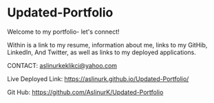 # Updated-Portfolio

Welcome to my portfolio- let's connect!

Within is a link to my resume, information about me, links to my GitHib, LinkedIn, And Twitter, as well as links to my deployed applications.

CONTACT: aslinurkeklikci@yahoo.com

Live Deployed Link: https://aslinurk.github.io/Updated-Portfolio/

Git Hub: https://github.com/AslinurK/Updated-Portfolio